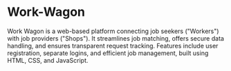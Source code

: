 # Work-Wagon
Work Wagon is a web-based platform connecting job seekers ("Workers") with job providers ("Shops"). It streamlines job matching, offers secure data handling, and ensures transparent request tracking. Features include user registration, separate logins, and efficient job management, built using HTML, CSS, and JavaScript.

